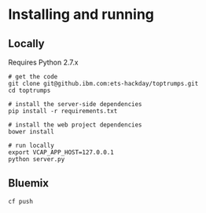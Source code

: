 # Installing and running

## Locally
Requires Python 2.7.x

    # get the code
    git clone git@github.ibm.com:ets-hackday/toptrumps.git
    cd toptrumps

    # install the server-side dependencies
    pip install -r requirements.txt

    # install the web project dependencies
    bower install

    # run locally
    export VCAP_APP_HOST=127.0.0.1
    python server.py

## Bluemix

    cf push


